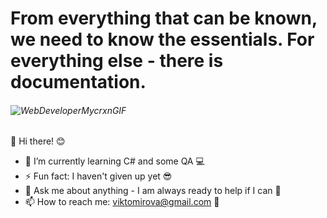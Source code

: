 # From everything that can be known, we need to know the essentials. For everything else - there is documentation.


###### ![WebDeveloperMycrxnGIF](https://user-images.githubusercontent.com/86418476/168418345-2ef3c310-0313-48f1-bb6a-848d9201c370.gif)


👋  Hi there! 😊

- 🌱 I’m currently learning C# and some QA 💻
- ⚡ Fun fact: I haven't given up yet 😎
- 💬 Ask me about anything - I am always ready to help if I can 💯
- 📫 How to reach me: viktomirova@gmail.com 📨

